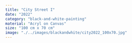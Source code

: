 ```yaml
---
title: "City Street I"
date: "2022"
category: "black-and-white-painting"
material: "Acryl on Canvas"
size: "100 cm x 70 cm"
image: "./../images/blackandwhite/city2022_100x70.jpg"
---
```

